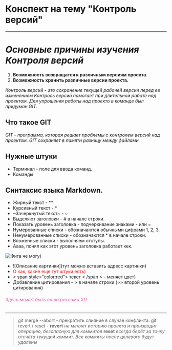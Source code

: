 # **Конспект на тему "Контроль версий"**
---
*Основные причины изучения Контроля версий*
=
1. **Возможность возвращатся к различным версиям проекта.**
2. **Возможность хранить различные версии проекта.**

*Контроль версий - это сохранение текущей рабочей версии перед ее изменением
Контроль версий помогает при длительной работе над проектом.
Для упрощения работы над проекто в команде был придуман GIT.*

## **Что такое GIT**
*GIT - программа, которая решает проблемы с контролем версий над проектом.
GIT сохраняет в памяти разницу между файлами.*

## Нужные штуки

* Терминал - поле для ввода команд.
* Команды

## Синтаксис языка Markdown.
* Жирный текст - **     
* Курсивный текст - *
* ~Зачеркнутый текст~ - ~
* Выделяют заголовки - # в начале строки.
* Показать уровень заголовка - подчеркивание знаками - или =
* Нумерованные списки - обозначаются обычными цифрами 1, 2, 3.
* Ненумерованные списки - обозначаются * в начале строки.
* Вложенные списки - выполняем отступы.
* Аааа, понял как этот уровень заголовка работает кек.

![Фига че могу)](https://cs8.pikabu.ru/post_img/big/2018/03/07/5/1520402985138325770.png)
* ![Описание картинки](тут можно вставить адресс картинки)
* <span style="color:red"> О как, какие еще тут штуки есть) </span>
* < span style="color:red"> текст < /span > - меняет цвет)
* Добавление цитирования - > в начале строки (>> второй уровень цитирования)

###### <span style="color:#e159af"> Здесь может быть ваша реклама XD </span>
---
> git merge --abort - прекратить слияние в случае конфликта.
> git revert / reset - **revert** *не меняет историю проекта и производит операцию, безопасную для коммитов* **reset** *всегда берёт за точку отсчёта текущий коммит. Все коммиты после целевого будут удалены*